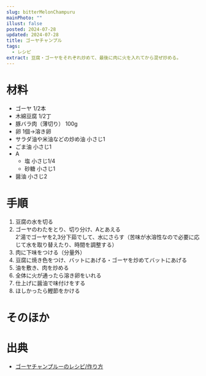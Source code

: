 ```yaml
---
slug: bitterMelonChampuru
mainPhoto: ""
illust: false
posted: 2024-07-28
updated: 2024-07-28
title: ゴーヤチャンプル
tags:
  - レシピ
extract: 豆腐・ゴーヤをそれぞれ炒めて、最後に肉に火を入れてから混ぜ炒める。
---
```


# 材料

- ゴーヤ 1/2本
- 木綿豆腐 1/2丁
- 豚バラ肉（薄切り） 100g
- 卵 1個→溶き卵
- サラダ油や米油などの炒め油 小さじ1
- ごま油 小さじ1
- A
  - 塩 小さじ1/4
  - 砂糖 小さじ1
- 醤油 小さじ2

# 手順

1. 豆腐の水を切る
2. ゴーヤのわたをとり、切り分け、Aとあえる  
   2'湯でゴーヤを2,3分下茹でして、水にさらす（苦味が水溶性なので必要に応じて水を取り替えたり、時間を調整する）
4. 肉に下味をつける（分量外）
5. 豆腐に焼き色をつけ、バットにあげる・ゴーヤを炒めてバットにあげる
6. 油を敷き、肉を炒める
7. 全体に火が通ったら溶き卵をいれる
8. 仕上げに醤油で味付けをする
9. ほしかったら鰹節をかける


# そのほか

# 出典

- [ゴーヤチャンプルーのレシピ/作り方](https://www.sirogohan.com/recipe/go-yachan/)